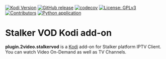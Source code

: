 [![Kodi Version](https://img.shields.io/badge/kodi-19%20|%2020%2B-blue)](https://kodi.tv/)
[![GitHub release](https://img.shields.io/github/release/rickeylohia/plugin.2video.stalkervod.svg)](https://github.com/rickeylohia/plugin.2video.stalkervod/releases)
[![codecov](https://codecov.io/github/rickeylohia/plugin.2video.stalkervod/branch/main/graph/badge.svg?token=LFROXLYR12)](https://app.codecov.io/github/rickeylohia/plugin.2video.stalkervod/tree/main)
[![License: GPLv3](https://img.shields.io/badge/License-GPLv3-yellow.svg)](https://opensource.org/licenses/GPL-3.0)
[![Contributors](https://img.shields.io/github/contributors/rickeylohia/plugin.2video.stalkervod.svg)](https://github.com/rickeylohia/plugin.2video.stalkervod/graphs/contributors)
[![Python application](https://github.com/rickeylohia/plugin.2video.stalkervod/actions/workflows/python-app.yml/badge.svg?branch=main)](https://github.com/rickeylohia/plugin.2video.stalkervod/actions/workflows/python-app.yml?query=branch%3Amain+)

# Stalker VOD Kodi add-on
**plugin.2video.stalkervod** is a [Kodi](https://kodi.tv/) add-on for Stalker platform IPTV Client. You can watch Video On-Demand as well as TV Channels. 